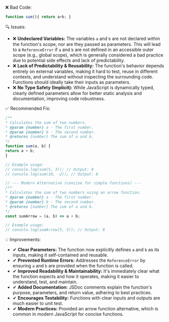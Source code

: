 ❌ Bad Code:
```javascript
function sum(){ return a+b; }
```

🔍 Issues:
* ❌ **Undeclared Variables:** The variables `a` and `b` are not declared within the function's scope, nor are they
passed as parameters. This will lead to a `ReferenceError` if `a` and `b` are not defined in an accessible outer scope
(e.g., global scope), which is generally considered a bad practice due to potential side effects and lack of
predictability.
* ❌ **Lack of Predictability & Reusability:** The function's behavior depends entirely on external variables, making it
hard to test, reuse in different contexts, and understand without inspecting the surrounding code. Functions should
ideally take their inputs as parameters.
* ❌ **No Type Safety (Implicit):** While JavaScript is dynamically typed, clearly defined parameters allow for better
static analysis and documentation, improving code robustness.

✅ Recommended Fix:

```javascript
/**
* Calculates the sum of two numbers.
* @param {number} a - The first number.
* @param {number} b - The second number.
* @returns {number} The sum of a and b.
*/
function sum(a, b) {
return a + b;
}

// Example usage:
// console.log(sum(5, 3)); // Output: 8
// console.log(sum(10, -2)); // Output: 8

// --- Modern Alternative (concise for simple functions) ---
/**
* Calculates the sum of two numbers using an arrow function.
* @param {number} a - The first number.
* @param {number} b - The second number.
* @returns {number} The sum of a and b.
*/
const sumArrow = (a, b) => a + b;

// Example usage:
// console.log(sumArrow(5, 3)); // Output: 8
```

💡 Improvements:
* ✔ **Clear Parameters:** The function now explicitly defines `a` and `b` as its inputs, making it self-contained and
reusable.
* ✔ **Prevented Runtime Errors:** Addresses the `ReferenceError` by ensuring `a` and `b` are provided when the function
is called.
* ✔ **Improved Readability & Maintainability:** It's immediately clear what the function expects and how it operates,
making it easier to understand, test, and maintain.
* ✔ **Added Documentation:** JSDoc comments explain the function's purpose, parameters, and return value, adhering to
best practices.
* ✔ **Encourages Testability:** Functions with clear inputs and outputs are much easier to unit test.
* ✔ **Modern Practices:** Provided an arrow function alternative, which is common in modern JavaScript for concise
functions.